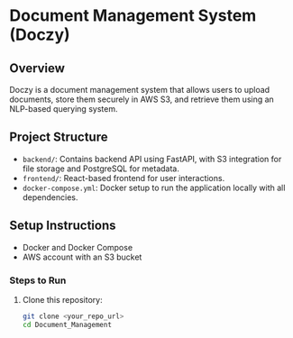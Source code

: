 # Document Management System (Doczy)

## Overview
Doczy is a document management system that allows users to upload documents, store them securely in AWS S3, and retrieve them using an NLP-based querying system. 

## Project Structure
- `backend/`: Contains backend API using FastAPI, with S3 integration for file storage and PostgreSQL for metadata.
- `frontend/`: React-based frontend for user interactions.
- `docker-compose.yml`: Docker setup to run the application locally with all dependencies.

## Setup Instructions
- Docker and Docker Compose
- AWS account with an S3 bucket

### Steps to Run
1. Clone this repository:
   ```bash
   git clone <your_repo_url>
   cd Document_Management
